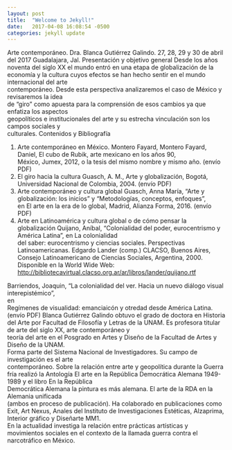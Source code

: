 ```yaml
---
layout: post
title:  "Welcome to Jekyll!"
date:   2017-04-08 16:08:54 -0500
categories: jekyll update
---
```


Arte	contemporáneo.	Dra.	Blanca	Gutiérrez	Galindo.	27,	28,	29	y	30	de	abril	del	2017
Guadalajara,	Jal.
Presentación	y	objetivo	general
Desde	 los	 años	 noventa	 del	 siglo	 XX	 el	 mundo	 entró	 en	 una	 etapa	 de	 globalización	 de	 la	
economía	 y	 la	 cultura	 cuyos	 efectos	 se	 han	 hecho	 sentir	en	el	mundo	 internacional	 del	 arte	
contemporáneo.	Desde	esta	perspectiva	analizaremos	el caso	de	México	y	revisaremos	la	idea	
de	 “giro” como	 apuesta para	 la	 comprensión	 de	 esos	 cambios ya	 que	 enfatiza	 los	 aspectos	
geopolíticos	 e institucionales	 del	 arte	 y	 su	 estrecha	 vinculación	 son	 los	 campos	 sociales	 y	
culturales.	
Contenidos	y	Bibliografía
1. Arte	contemporáneo	en	México.	
Montero	 Fayard,	 Montero	 Fayard,	 Daniel,	 El	 cubo	 de	 Rubik,	 arte	 mexicano	 en	 los	 años	 90,	
México,	Jumex,	2012,	o	la	tesis	del	mismo	nombre	y	mismo	año.	(envío	PDF)
2. El	giro	hacia	la	cultura
Guasch,	A.	M.,	Arte	 y	 globalización, Bogotá,	Universidad	Nacional	 de	 Colombia,	 2004.	 (envío	
PDF)
3. Arte	contemporáneo	y	cultura	global
Guasch,	Anna	María,	“Arte	y	globalización:	los	inicios”	y	“Metodologías,	conceptos,	enfoques”,	
en	El	arte	en	la	era	de	lo	global, Madrid,	Alianza	Forma,	2016.	(envío	PDF)
4. Arte	en	Latinoamérica	y	cultura	global	o	de	cómo	pensar	la	globalización
Quijano,	Aníbal,	“Colonialidad	del	poder,	eurocentrismo	y	América	Latina”, en	La	colonialidad	
del	 saber:	 eurocentrismo	 y	 ciencias	 sociales.	 Perspectivas	 Latinoamericanas.	 Edgardo	 Lander	
(comp.)	CLACSO,	Buenos	Aires,	Consejo	Latinoamericano	de	Ciencias	Sociales,	Argentina,	2000.
Disponible	 en	 la	 World	 Wide	 Web:	
http://bibliotecavirtual.clacso.org.ar/ar/libros/lander/quijano.rtf
				
Barriendos,	 Joaquin,	“La	colonialidad	del	ver.	Hacia	un	nuevo	diálogo	visual	interepistémico”,	
en	
Regímenes	de	visualidad:	emanciaicón	y	otredad	desde	América	Latina.	(envío	PDF)
Blanca	 Gutiérrez	 Galindo obtuvo	 el	 grado	 de	 doctora	 en	 Historia	 del	 Arte	 por	 Facultad	 de	
Filosofía	y	Letras	de	la	UNAM.	Es	profesora	titular	de	arte	del	siglo	XX,	arte	contemporáneo	y	
teoría	del	arte	en	el	Posgrado	en	Artes	y	Diseño	de	la	Facultad	de	Artes	y	Diseño	de	la	UNAM.	
Forma	 parte	 del	 Sistema	 Nacional	 de	 Investigadores.	 Su	 campo	 de	 investigación	 es	 el	 arte	
contemporáneo.	 Sobre	 la	 relación	 entre	 arte	 y	 geopolítica	 durante	 la	 Guerra	 fría	 realizó	 la	Antología	 El	 arte	en	 la	 República	Democrática	 Alemana	 1949-1989	 y	el	 libro	En	 la	 República	
Democrática	Alemana	la	pintura	es	más	alemana.	El	arte	de	la	RDA	en	la	Alemania	unificada	
(ambos	 en	 proceso	 de	 publicación).	 Ha	 colaborado	 en	 publicaciones	 como	 Exit,	 Art	 Nexus,	
Anales	del	Instituto	de	Investigaciones	Estéticas,	Alzaprima,	Interior	gráfico y	Diseñarte	MM1.	
En	 la	 actualidad	 investiga	 la	 relación	 entre	 prácticas	 artísticas	 y	 movimientos	 sociales	 en	 el	
contexto	de	la	llamada	guerra	contra	el	narcotráfico	en	México.